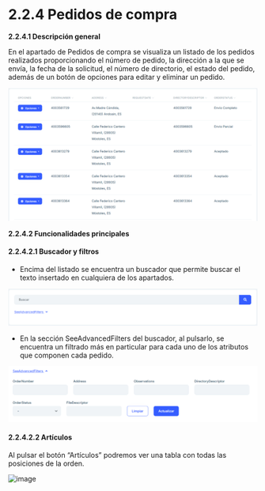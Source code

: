 # 2.2.4 Pedidos de compra

**2.2.4.1 Descripción general**

En el apartado de Pedidos de compra se visualiza un listado de los pedidos realizados proporcionando el número de pedido, la dirección a la que se envía, la fecha de la solicitud, el número de directorio, el estado del pedido, además de un botón de opciones para editar y eliminar un pedido.

![image](images/listPurchaseOrders.png)

**2.2.4.2 Funcionalidades principales**

#### 2.2.4.2.1 Buscador y filtros

- Encima del listado se encuentra un buscador que permite buscar el texto insertado en cualquiera de los apartados.

![image](images/searchPurchaseOrders.png)

- En la sección SeeAdvancedFilters del buscador, al pulsarlo, se encuentra un filtrado más en particular para cada uno de los atributos que componen cada pedido.

![image](images/filterPurchaseOrders.png)

#### 2.2.4.2.2 Artículos

Al pulsar el botón “Artículos” podremos ver una tabla con todas las posiciones de la orden. 

![image](images/imagendeWord.png)